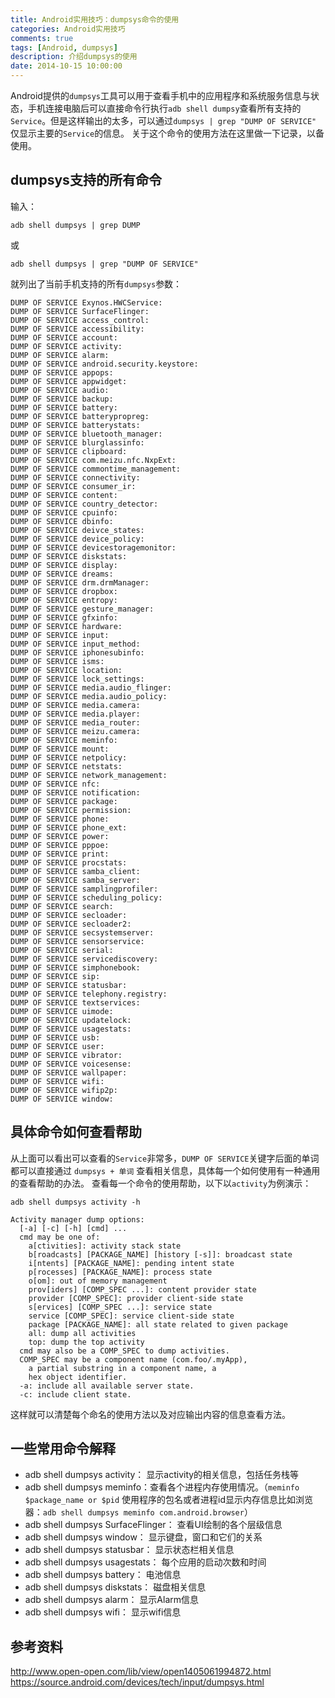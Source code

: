 ```yaml
---
title: Android实用技巧：dumpsys命令的使用 
categories: Android实用技巧
comments: true
tags: [Android, dumpsys]
description: 介绍dumpsys的使用
date: 2014-10-15 10:00:00
---
```

Android提供的`dumpsys`工具可以用于查看手机中的应用程序和系统服务信息与状态，手机连接电脑后可以直接命令行执行`adb shell dumpsy`查看所有支持的`Service`。但是这样输出的太多，可以通过`dumpsys | grep "DUMP OF SERVICE"` 仅显示主要的`Service`的信息。
关于这个命令的使用方法在这里做一下记录，以备使用。
## dumpsys支持的所有命令
输入：
```
adb shell dumpsys | grep DUMP
```
或
```
adb shell dumpsys | grep "DUMP OF SERVICE" 
```
就列出了当前手机支持的所有`dumpsys`参数：
```
DUMP OF SERVICE Exynos.HWCService:
DUMP OF SERVICE SurfaceFlinger:
DUMP OF SERVICE access_control:
DUMP OF SERVICE accessibility:
DUMP OF SERVICE account:
DUMP OF SERVICE activity:
DUMP OF SERVICE alarm:
DUMP OF SERVICE android.security.keystore:
DUMP OF SERVICE appops:
DUMP OF SERVICE appwidget:
DUMP OF SERVICE audio:
DUMP OF SERVICE backup:
DUMP OF SERVICE battery:
DUMP OF SERVICE batterypropreg:
DUMP OF SERVICE batterystats:
DUMP OF SERVICE bluetooth_manager:
DUMP OF SERVICE blurglassinfo:
DUMP OF SERVICE clipboard:
DUMP OF SERVICE com.meizu.nfc.NxpExt:
DUMP OF SERVICE commontime_management:
DUMP OF SERVICE connectivity:
DUMP OF SERVICE consumer_ir:
DUMP OF SERVICE content:
DUMP OF SERVICE country_detector:
DUMP OF SERVICE cpuinfo:
DUMP OF SERVICE dbinfo:
DUMP OF SERVICE deivce_states:
DUMP OF SERVICE device_policy:
DUMP OF SERVICE devicestoragemonitor:
DUMP OF SERVICE diskstats:
DUMP OF SERVICE display:
DUMP OF SERVICE dreams:
DUMP OF SERVICE drm.drmManager:
DUMP OF SERVICE dropbox:
DUMP OF SERVICE entropy:
DUMP OF SERVICE gesture_manager:
DUMP OF SERVICE gfxinfo:
DUMP OF SERVICE hardware:
DUMP OF SERVICE input:
DUMP OF SERVICE input_method:
DUMP OF SERVICE iphonesubinfo:
DUMP OF SERVICE isms:
DUMP OF SERVICE location:
DUMP OF SERVICE lock_settings:
DUMP OF SERVICE media.audio_flinger:
DUMP OF SERVICE media.audio_policy:
DUMP OF SERVICE media.camera:
DUMP OF SERVICE media.player:
DUMP OF SERVICE media_router:
DUMP OF SERVICE meizu.camera:
DUMP OF SERVICE meminfo:
DUMP OF SERVICE mount:
DUMP OF SERVICE netpolicy:
DUMP OF SERVICE netstats:
DUMP OF SERVICE network_management:
DUMP OF SERVICE nfc:
DUMP OF SERVICE notification:
DUMP OF SERVICE package:
DUMP OF SERVICE permission:
DUMP OF SERVICE phone:
DUMP OF SERVICE phone_ext:
DUMP OF SERVICE power:
DUMP OF SERVICE pppoe:
DUMP OF SERVICE print:
DUMP OF SERVICE procstats:
DUMP OF SERVICE samba_client:
DUMP OF SERVICE samba_server:
DUMP OF SERVICE samplingprofiler:
DUMP OF SERVICE scheduling_policy:
DUMP OF SERVICE search:
DUMP OF SERVICE secloader:
DUMP OF SERVICE secloader2:
DUMP OF SERVICE secsystemserver:
DUMP OF SERVICE sensorservice:
DUMP OF SERVICE serial:
DUMP OF SERVICE servicediscovery:
DUMP OF SERVICE simphonebook:
DUMP OF SERVICE sip:
DUMP OF SERVICE statusbar:
DUMP OF SERVICE telephony.registry:
DUMP OF SERVICE textservices:
DUMP OF SERVICE uimode:
DUMP OF SERVICE updatelock:
DUMP OF SERVICE usagestats:
DUMP OF SERVICE usb:
DUMP OF SERVICE user:
DUMP OF SERVICE vibrator:
DUMP OF SERVICE voicesense:
DUMP OF SERVICE wallpaper:
DUMP OF SERVICE wifi:
DUMP OF SERVICE wifip2p:
DUMP OF SERVICE window:
```

## 具体命令如何查看帮助
从上面可以看出可以查看的`Service`非常多，`DUMP OF SERVICE`关键字后面的单词都可以直接通过 `dumpsys + 单词` 查看相关信息，具体每一个如何使用有一种通用的查看帮助的办法。
查看每一个命令的使用帮助，以下以`activity`为例演示：
```
adb shell dumpsys activity -h

Activity manager dump options:
  [-a] [-c] [-h] [cmd] ...
  cmd may be one of:
    a[ctivities]: activity stack state
    b[roadcasts] [PACKAGE_NAME] [history [-s]]: broadcast state
    i[ntents] [PACKAGE_NAME]: pending intent state
    p[rocesses] [PACKAGE_NAME]: process state
    o[om]: out of memory management
    prov[iders] [COMP_SPEC ...]: content provider state
    provider [COMP_SPEC]: provider client-side state
    s[ervices] [COMP_SPEC ...]: service state
    service [COMP_SPEC]: service client-side state
    package [PACKAGE_NAME]: all state related to given package
    all: dump all activities
    top: dump the top activity
  cmd may also be a COMP_SPEC to dump activities.
  COMP_SPEC may be a component name (com.foo/.myApp),
    a partial substring in a component name, a
    hex object identifier.
  -a: include all available server state.
  -c: include client state.
```
这样就可以清楚每个命名的使用方法以及对应输出内容的信息查看方法。

## 一些常用命令解释
 - adb shell dumpsys activity： 显示activity的相关信息，包括任务栈等
 - adb shell dumpsys meminfo：查看各个进程内存使用情况。（`meminfo $package_name or $pid` 使用程序的包名或者进程id显示内存信息比如浏览器：`adb shell dumpsys meminfo com.android.browser`）
 - adb shell dumpsys SurfaceFlinger： 查看UI绘制的各个层级信息
 - adb shell dumpsys window： 显示键盘，窗口和它们的关系
 - adb shell dumpsys statusbar： 显示状态栏相关信息
 - adb shell dumpsys usagestats： 每个应用的启动次数和时间
 - adb shell dumpsys battery： 电池信息
 - adb shell dumpsys diskstats： 磁盘相关信息
 - adb shell dumpsys alarm： 显示Alarm信息
 - adb shell dumpsys wifi： 显示wifi信息

## 参考资料
http://www.open-open.com/lib/view/open1405061994872.html
https://source.android.com/devices/tech/input/dumpsys.html
